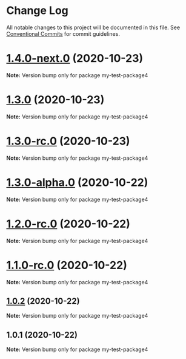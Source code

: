 # Change Log

All notable changes to this project will be documented in this file.
See [Conventional Commits](https://conventionalcommits.org) for commit guidelines.

# [1.4.0-next.0](https://github.com/vladar/lerna-repo/compare/my-test-package4@1.3.0...my-test-package4@1.4.0-next.0) (2020-10-23)

**Note:** Version bump only for package my-test-package4





# [1.3.0](https://github.com/vladar/lerna-repo/compare/my-test-package4@1.3.0-rc.0...my-test-package4@1.3.0) (2020-10-23)

**Note:** Version bump only for package my-test-package4





# [1.3.0-rc.0](https://github.com/vladar/lerna-repo/compare/my-test-package4@1.3.0-alpha.0...my-test-package4@1.3.0-rc.0) (2020-10-23)

**Note:** Version bump only for package my-test-package4





# [1.3.0-alpha.0](https://github.com/vladar/lerna-repo/compare/my-test-package4@1.2.0-rc.0...my-test-package4@1.3.0-alpha.0) (2020-10-22)

**Note:** Version bump only for package my-test-package4





# [1.2.0-rc.0](https://github.com/vladar/lerna-repo/compare/my-test-package4@1.0.2...my-test-package4@1.2.0-rc.0) (2020-10-22)

**Note:** Version bump only for package my-test-package4





# [1.1.0-rc.0](https://github.com/vladar/lerna-repo/compare/my-test-package4@1.0.2...my-test-package4@1.1.0-rc.0) (2020-10-22)

**Note:** Version bump only for package my-test-package4






## [1.0.2](https://github.com/vladar/lerna-repo/compare/my-test-package4@1.0.1...my-test-package4@1.0.2) (2020-10-22)

**Note:** Version bump only for package my-test-package4





## 1.0.1 (2020-10-22)

**Note:** Version bump only for package my-test-package4
